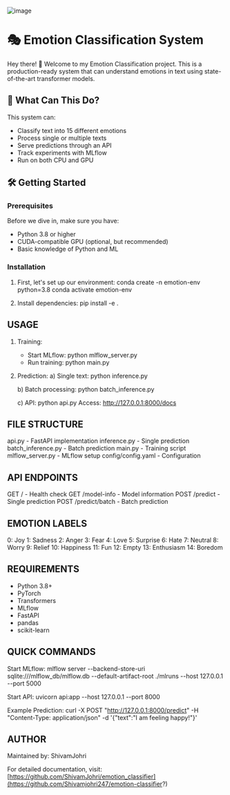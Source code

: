 ![image](https://github.com/user-attachments/assets/db89297e-b410-41b9-80bd-71017a81099c)


# 🎭 Emotion Classification System

Hey there! 👋 Welcome to my Emotion Classification project. This is a production-ready system that can understand emotions in text using state-of-the-art transformer models.

## 🚀 What Can This Do?

This system can:
- Classify text into 15 different emotions
- Process single or multiple texts
- Serve predictions through an API
- Track experiments with MLflow
- Run on both CPU and GPU

## 🛠️ Getting Started

### Prerequisites
Before we dive in, make sure you have:
- Python 3.8 or higher
- CUDA-compatible GPU (optional, but recommended)
- Basic knowledge of Python and ML

### Installation

1. First, let's set up our environment:
   conda create -n emotion-env python=3.8
   conda activate emotion-env

2. Install dependencies:
   pip install -e .

USAGE
-----
1. Training:
   - Start MLflow: python mlflow_server.py
   - Run training: python main.py

2. Prediction:
   a) Single text:
      python inference.py
      
   b) Batch processing:
      python batch_inference.py
      
   c) API:
      python api.py
      Access: http://127.0.0.1:8000/docs

FILE STRUCTURE
-------------
api.py              - FastAPI implementation
inference.py        - Single prediction
batch_inference.py  - Batch prediction
main.py            - Training script
mlflow_server.py    - MLflow setup
config/config.yaml  - Configuration

API ENDPOINTS
------------
GET  /              - Health check
GET  /model-info    - Model information
POST /predict       - Single prediction
POST /predict/batch - Batch prediction

EMOTION LABELS
-------------
0: Joy
1: Sadness
2: Anger
3: Fear
4: Love
5: Surprise
6: Hate
7: Neutral
8: Worry
9: Relief
10: Happiness
11: Fun
12: Empty
13: Enthusiasm
14: Boredom

REQUIREMENTS
-----------
- Python 3.8+
- PyTorch
- Transformers
- MLflow
- FastAPI
- pandas
- scikit-learn

QUICK COMMANDS
-------------
Start MLflow:
mlflow server --backend-store-uri sqlite:///mlflow_db/mlflow.db --default-artifact-root ./mlruns --host 127.0.0.1 --port 5000

Start API:
uvicorn api:app --host 127.0.0.1 --port 8000

Example Prediction:
curl -X POST "http://127.0.0.1:8000/predict" -H "Content-Type: application/json" -d '{"text":"I am feeling happy!"}'

AUTHOR
------
Maintained by: ShivamJohri

For detailed documentation, visit: [https://github.com/ShivamJohri/emotion_classifier](https://github.com/Shivamjohri247/emotion-classifier?)
